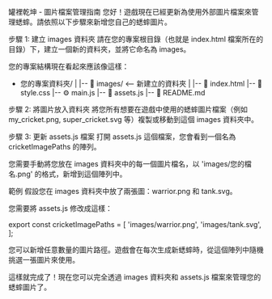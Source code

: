 罐裡乾坤 - 圖片檔案管理指南
您好！遊戲現在已經更新為使用外部圖片檔案來管理蟋蟀。請依照以下步驟來新增您自己的蟋蟀圖片。

步驟 1: 建立 images 資料夾
請在您的專案根目錄（也就是 index.html 檔案所在的目錄）下，建立一個新的資料夾，並將它命名為 images。

您的專案結構現在看起來應該像這樣：

- 您的專案資料夾/
  |
  |-- 📁 images/      <-- 新建立的資料夾
  |
  |-- 📄 index.html
  |-- 🎨 style.css
  |-- ⚙️ main.js
  |-- 🦗 assets.js
  |-- 📖 README.md

步驟 2: 將圖片放入資料夾
將您所有想要在遊戲中使用的蟋蟀圖片檔案（例如 my_cricket.png, super_cricket.svg 等）複製或移動到這個 images 資料夾中。

步驟 3: 更新 assets.js 檔案
打開 assets.js 這個檔案，您會看到一個名為 cricketImagePaths 的陣列。

您需要手動將您放在 images 資料夾中的每一個圖片檔名，以 'images/您的檔名.png' 的格式，新增到這個陣列中。

範例
假設您在 images 資料夾中放了兩張圖：warrior.png 和 tank.svg。

您需要將 assets.js 修改成這樣：

export const cricketImagePaths = [
    'images/warrior.png',
    'images/tank.svg',
];

您可以新增任意數量的圖片路徑。遊戲會在每次生成新蟋蟀時，從這個陣列中隨機挑選一張圖片來使用。

這樣就完成了！現在您可以完全透過 images 資料夾和 assets.js 檔案來管理您的蟋蟀圖片了。